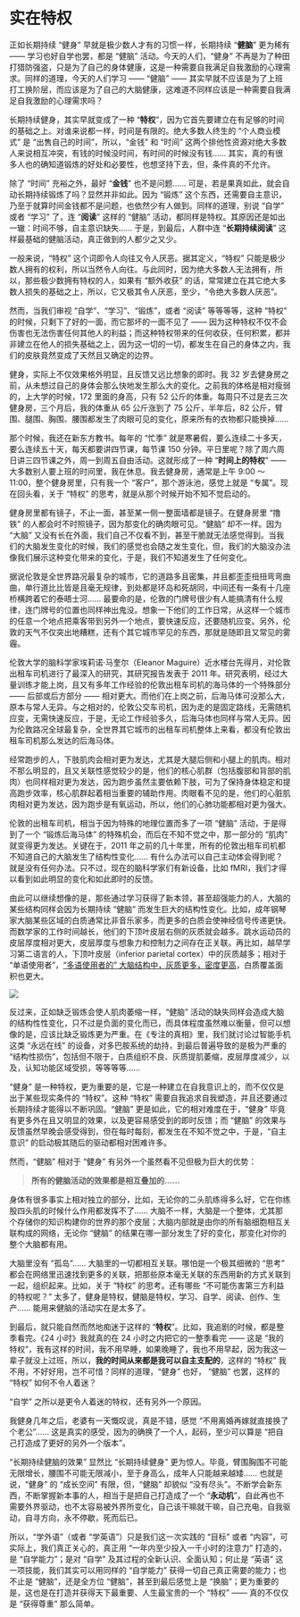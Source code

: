 # 实在特权

正如长期持续 “健身” 早就是极少数人才有的习惯一样，长期持续 “**健脑**” 更为稀有 —— 学习也好自学也罢，都是 “健脑” 活动。今天的人们，“健身” 不再是为了种田打猎防强盗，只是为了自己的身体健康，这是一种需要自我满足自我激励的心理需求。同样的道理，今天的人们学习 —— “健脑” —— 其实早就不应该是为了上班打工换阶层，而应该是为了自己的大脑健康，这难道不同样应该是一种需要自我满足自我激励的心理需求吗？

长期持续健身，其实早就变成了一种 “**特权**”，因为它首先要建立在有足够的时间的基础之上。对谁来说都一样，时间是有限的。绝大多数人终生的 “个人商业模式” 是 “出售自己的时间”，所以，“金钱” 和 “时间” 这两个排他性资源对绝大多数人来说相互冲突，有钱的时候没时间，有时间的时候没有钱…… 其实，真的有很多人也的确知道锻炼的好处和必要性，也想坚持下去，但，条件真的不允许。

除了 “时间” 充裕之外，最好 “**金钱**” 也不是问题…… 可是，若是果真如此，就会自动长期持续锻炼了吗？显然并非如此。因为 “锻炼” 这个东西，还需要自主意识，乃至于就算时间金钱都不是问题，也依然少有人做到。同样的道理，别说 “自学” 或者 “学习” 了，连 “**阅读**” 这样的 “健脑” 活动，都同样是特权。其原因还是如出一辙：时间不够，自主意识缺失…… 于是，到最后，人群中连 “**长期持续阅读**” 这样最基础的健脑活动，真正做到的人都少之又少。

一般来说，“特权” 这个词即令人向往又令人厌恶。据其定义，“特权” 只能是极少数人拥有的权利，所以当然令人向往。与此同时，因为绝大多数人无法拥有，所以，那些极少数拥有特权的人，如果有 “额外收获” 的话，常常建立在其它绝大多数人损失的基础之上，所以，它又极其令人厌恶，至少，“令绝大多数人厌恶”。

然而，当我们审视 “自学”、“学习”、“锻炼”，或者 “阅读” 等等等等，这种 “特权” 的时候，只剩下了好的一面，而它那坏的一面不见了 —— 因为这种特权不仅不会伤害也无法伤害任何其他人的利益；而这种特权带来的任何收获，任何积累，都并非建立在他人的损失基础之上，因为这一切的一切，都发生在自己的身体之内，我们的皮肤竟然变成了天然且又确定的边界。

健身，实际上不仅效果格外明显，且反馈又远比想象的即时。我 32 岁去健身房之前，从未想过自己的身体会那么快地发生那么大的变化。之前我的体格是相对瘦弱的，上大学的时候，172 里面的身高，只有 52 公斤的体重。每周只不过是去三次健身房，三个月后，我的体重从 65 公斤涨到了 75 公斤，半年后，82 公斤，臂围、腿围、胸围、腰围都发生了肉眼可见的变化，原来所有的衣物都只能换掉……

那个时候，我还在新东方教书。每年的 “忙季” 就是寒暑假，要么连续二十多天，要么连续五十天，每天都要讲四节课，每节课 150 分钟。平日里呢？除了周六周日讲三四节课之外，周一到周五自由活动。这就形成了一种 “**时间上的特权**” —— 大多数别人要上班的时间里，我在休息。我去健身房，通常是上午 9:00 ～ 11:00，整个健身房里，只有我一个 “客户”，那个游泳池，感觉上就是 “专属”。现在回头看，关于 “特权” 的思考，就是从那个时候开始不知不觉启动的。

健身房里都有镜子，不止一面，甚至某一侧一整面墙都是镜子。在健身房里 “撸铁” 的人都会时不时照镜子，因为那变化的确肉眼可见。“健脑” 却不一样。因为 “大脑” 又没有长在外面，我们自己不仅看不到，甚至干脆就无法感觉得到。当我们的大脑发生变化的时候，我们的感觉也会随之发生变化，但，我们的大脑没办法像我们展示这种变化带来的变化，于是，我们不知道发生了任何变化。

据说伦敦是全世界路况最复杂的城市，它的道路多且密集，并且都歪歪扭扭弯弯曲曲，单行道比比皆是且毫无规律，到处都是环岛和死胡同，中间还有一条有十几座桥横跨着它的泰晤士河…… 最要命的是，伦敦的门牌号很少有人能搞清有什么规律，连门牌号的位置也同样神出鬼没。想象一下他们的工作日常，从这样一个城市的任意一个地点把乘客带到另外一个地点，要快速反应，还要随机应变。另外，伦敦的天气不仅突出地糟糕，还有个其它城市罕见的东西，那就是随即且又常见的雾霾。

伦敦大学的脑科学家埃莉诺·马奎尔（Eleanor Maguire）近水楼台先得月，对伦敦出租车司机进行了最深入的研究，其研究报告发表于 2011 年。研究表明，经过大量训练才能上岗，且又有多年工作经验的伦敦出租车司机的海马体的一个特殊部分 —— 后部或后方部分 —— 相对更大。而他们在上岗之前，后海马体可没那么大，原本与常人无异。与之相对的，伦敦公交车司机，因为走的是固定路线，无需随机应变，无需快速反应，于是，无论工作经验多久，后海马体也同样与常人无异。因为伦敦路况全球最复杂，全世界其它城市的出租车司机整体上来看，都没有伦敦出租车司机那么发达的后海马体。

经常跑步的人，下肢肌肉会相对更为发达，尤其是大腿后侧和小腿上的肌肉。相对不那么明显的，且又关联性感觉较少的是，他们的核心肌群（包括腹部和背部的肌肉）也同样相对更为发达，因为跑步虽然主要依赖下肢，可为了保持身体稳定和提高跑步效率，核心肌群起着相当重要的辅助作用。肉眼看不见的是，他们的心脏肌肉相对更为发达，因为跑步是有氧运动，所以，他们的心肺功能都相对更为强大。

伦敦的出租车司机，相当于因为特殊的地理位置而多了一项 “健脑” 活动，于是得到了一个 “锻炼后海马体” 的特殊机会，而后在不知不觉之中，那一部分的 “肌肉” 就变得更为发达。关键在于，2011 年之前的几十年里，所有的伦敦出租车司机都不知道自己的大脑发生了结构性变化…… 有什么办法可以自己主动体会得到呢？就是没有任何办法。只不过，现在的脑科学家们有新设备，比如 fMRI，我们才得以看到如此明显的变化和如此即时的反馈。

由此可以继续想像的是，那些通过学习获得了新本领，甚至超强能力的人，大脑的某些结构同样会因为长期持续 “健脑” 而发生巨大的结构性变化。比如，成年钢琴家大脑某些区域的白质通常比非音乐家多，而更多的白质会使神经信号传递更快。而数学家的工作时间越长，他们的下顶叶皮层右侧的灰质就会越多。跳水运动员的皮层厚度相对更大，皮层厚度与想象力和控制力之间存在正关联。再比如，越早学习第二语言的人，下顶叶皮层（inferior parietal cortex）中的灰质越多；相对于 “单语使用者”，[“多语使用者的” 大脑结构中，灰质更多，密度更高](https://knowablemagazine.org/article/mind/2018/how-second-language-can-boost-brain)，白质覆盖面积也更大。

![](../images/media_g-bilingual-gray-matter.svg)

反过来，正如缺乏锻炼会使人肌肉萎缩一样，“健脑” 活动的缺失同样会造成大脑的结构性性变化，只不过是负面的变化而已，而具体程度虽然难以衡量，但可以想像的是，应该比缺乏锻炼更为严重。在《专注的真相》里，我们就讨论过智能手机这类 “永远在线” 的设备，对多巴胺系统的劫持，到最后普遍导致的是极为严重的 “结构性损伤”，包括但不限于，白质组织不良、灰质提肌萎缩，皮层厚度减少，以及，认知功能区域受损，等等等等……

“健身” 是一种特权，更为重要的是，它是一种建立在自我意识上的，而不仅仅是出于某些现实条件的 “特权”。这种 “特权” 需要自我追求自我塑造，并且还要通过长期持续才能得以不断巩固。“健脑” 更是如此，它的相对难度在于，“健身” 毕竟有更多外在且又明显的效果，以及更容易感受到的即时反馈；而 “健脑” 的效果与反馈虽然早晚会感受得到，但在每时每刻，都发生在不知不觉之中，于是，“自主意识” 的启动极其随后的驱动都相对困难许多。

然而，“健脑” 相对于 “健身” 有另外一个虽然看不见但极为巨大的优势：

> **所有的健脑活动的效果都是相互叠加的……**

身体有很多事实上相对独立的部分，比如，无论你的二头肌练得多么好，它在你练股四头肌的时候什么作用都发挥不了…… 大脑不一样，大脑是一个整体，尤其那个存储你的知识构建你的世界的那个皮层；大脑内部就是由你的所有脑细胞相互关联构成的网络，无论你 “健脑” 的结果在哪一部分发生了好的变化，那变化对你的整个大脑都有用。

大脑里没有 “孤岛”…… 大脑里的一切都相互关联。哪怕是一个极其细微的 “思考” 都会在网络里迅速找到更多的关联，把那些原本毫无关联的东西用新的方式关联到一起，组织起来。比如，关于 “特权” 的思考。还有哪些 “不可能伤害第三方利益的特权呢？” 太多了，健身是特权，健脑是特权，学习、自学、阅读、创作、生产…… 能用来健脑的活动实在是太多了。

到最后，就只能自然而然地痴迷于这样的 “**特权**”。比如，我追剧的时候，都是整季看完。《24 小时》我就真的在 24 小时之内把它的一整季看完 —— 这是 “我的特权”，我有这样的时间，我不用早睡，如果晚睡了，我也不用早起，因为我这一辈子就没上过班，所以，**我的时间从来都是我可以自主支配的**，这样的 “特权” 我不用，不好好用，岂不可惜？同样的道理，“健身” 也好， “健脑” 也罢，这样的 “特权” 如何不令人着迷？

“自学” 之所以是更令人着迷的特权，还有另外一个原因。

我健身几年之后，老婆有一天慨叹说，真是不错，感觉 “不用离婚再嫁就直接换了个老公”…… 这是真实的感受，因为的确换了一个人，起码，至少可以算是 “把自己打造成了更好的另外一个版本”。

“长期持续健脑的效果” 显然比 “长期持续健身” 更为惊人。毕竟，臂围胸围不可能无限增长，腰围不可能无限减小，至于身高么，成年人只能越来越矮…… 也就是说，“健身” 的 “成长空间” 有限，但，“健脑” 却貌似 “没有尽头”。不断学会新东西，不断掌握新本事的人，相当于是把自己打造成了一个 “**永动机**”，自此再也不需要外界驱动，也不太容易被外界所变化，自己该干嘛就干嘛，自己充电，自我驱动，自寻方向，永不停歇，死而后已。

所以，“学外语”（或者 “学英语”）只是我们这一次实践的 “目标” 或者 “内容”，可实际上，我们真正关心的，真正用 “一年内至少投入一千小时的注意力” 打造的，是 “自学能力”；是对 “自学” 及其过程的全新认识、全面认知；何止是 “英语” 这一项技能，我们其实可以用同样的 “自学能力” 获得一切自己真正需要的能力；也不止是 “健脑”，还是全方位 “健脑”，甚至到最后感觉上是 “换脑”；更为重要的是，这也是在打造并获得天下最重要、人生最宝贵的一个 “特权” —— 真的不仅仅是 “获得尊重” 那么简单。